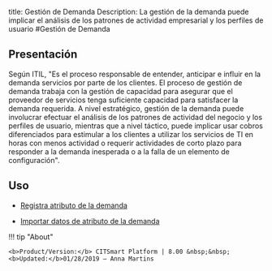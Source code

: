 title: Gestión de Demanda
Description: La gestión de la demanda puede implicar el análisis de los patrones de actividad empresarial y los perfiles de usuario
#Gestión de Demanda


Presentación
----------------

Según ITIL, "Es el proceso responsable de entender, anticipar e influir en la
demanda servicios por parte de los clientes. El proceso de gestión de demanda
trabaja con la gestión de capacidad para asegurar que el proveedor de servicios
tenga suficiente capacidad para satisfacer la demanda requerida. A nivel
estratégico, gestión de la demanda puede involucrar efectuar el análisis de los
patrones de actividad del negocio y los perfiles de usuario, mientras que a
nivel táctico, puede implicar usar cobros diferenciados para estimular a los
clientes a utilizar los servicios de TI en horas con menos actividad o requerir
actividades de corto plazo para responder a la demanda inesperada o a la falla
de un elemento de configuración".

Uso
-------


- [Registra atributo de la demanda](/es-es/citsmart-esp-8/processes/demand/use/register-demand-attribute.html)

- [Importar datos de atributo de la demanda](/es-es/citsmart-esp-8/processes/demand/use/import-demand-attibute-data.html)

!!! tip "About"

    <b>Product/Version:</b> CITSmart Platform | 8.00 &nbsp;&nbsp;
    <b>Updated:</b>01/28/2019 – Anna Martins

